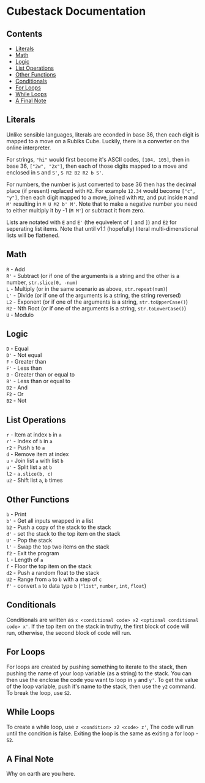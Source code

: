 # Cubestack Documentation

## Contents
  - [Literals](#literals)
  - [Math](#math)
  - [Logic](#logic)
  - [List Operations](#list-operations)
  - [Other Functions](#other-functions)
  - [Conditionals](#conditionals)
  - [For Loops](#for-loops)
  - [While Loops](#while-loops)
  - [A Final Note](#a-final-note)

## Literals
Unlike sensible languages, literals are econded in base 36, then each digit is mapped to a move on a Rubiks Cube. Luckily, there is a converter on the online interpreter. 

For strings, `"hi"` would first become it's ASCII codes, `[104, 105]`, then in base 36, `["2w", "2x"]`, then each of those digits mapped to a move and enclosed in `S` and `S'`, `S R2 B2 R2 b S'`.

For numbers, the number is just converted to base 36 then has the decimal place (if present) replaced with `M2`. For example `12.34` would become `["c", "y"]`, then each digit mapped to a move, joined with `M2`, and put inside `M` and `M'` resulting in `M U M2 b' M'`. Note that to make a negative number you need to either multiply it by -1 (`M M'`) or subtract it from zero.

Lists are notated with `E` and `E'` (the equivelent of `[` and `]`) and `E2` for seperating list items. Note that until v1.1 (hopefully) literal multi-dimenstional lists will be flattened.

## Math
`R` - Add  
`R'` - Subtract (or if one of the arguments is a string and the other is a number, `str.slice(0, -num)`  
`L` - Multiply (or in the same scenario as above, `str.repeat(num)`)  
`L'` - Divide (or if one of the arguments is a string, the string reversed)  
`L2` - Exponent (or if one of the arguments is a string, `str.toUpperCase()`)  
`R2` - Nth Root (or if one of the arguments is a string, `str.toLowerCase()`)  
`U` - Modulo  

## Logic
`D` - Equal  
`D'` - Not equal  
`F` - Greater than  
`F'` - Less than  
`B` - Greater than or equal to  
`B'` - Less than or equal to  
`D2` - And  
`F2` - Or  
`B2` - Not  

## List Operations
`r` - Item at index `b` in `a`  
`r'` - Index of `b` in `a`  
`r2` - Push `b` to `a`  
`d` - Remove item at index  
`u` - Join list `a` with list `b`  
`u'` - Split list `a` at `b`  
`l2` - `a.slice(b, c)`  
`u2` - Shift list `a`, `b` times  


## Other Functions
`b` - Print  
`b'` - Get all inputs wrapped in a list  
`b2` - Push a copy of the stack to the stack  
`d'` - set the stack to the top item on the stack  
`U'` - Pop the stack  
`l'` - Swap the top two items on the stack  
`f2` - Exit the program  
`l` - Length of `a`  
`f` - Floor the top item on the stack  
`d2` - Push a random float to the stack  
`U2` - Range from `a` to `b` with a step of `c`  
`f'` - convert `a` to data type `b` (`"list"`, `number`, `int`, `float`)  

## Conditionals
Conditionals are written as `x <conditional code> x2 <optional conditional code> x'`. If the top item on the stack in truthy, the first block of code will run, otherwise, the second block of code will run.

## For Loops
For loops are created by pushing something to iterate to the stack, then pushing the name of your loop variable (as a string) to the stack. You can then use the enclose the code you want to loop in `y` and `y'`. To get the value of the loop variable, push it's name to the stack, then use the `y2` command. To break the loop, use `S2`.

## While Loops
To create a while loop, use `z <condition> z2 <code> z'`, The code will run until the condition is false. Exiting the loop is the same as exiting a for loop - `S2`.

## A Final Note

Why on earth are you here.
